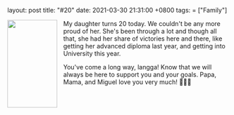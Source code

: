 layout: post
title: "#20"
date: 2021-03-30 21:31:00 +0800
tags: = ["Family"]

<div class="separator" style="clear: both; text-align: center;"><a href="https://1.bp.blogspot.com/-GqZh-bPUWsA/YGnAEYvu_II/AAAAAAAArCQ/jsUztMqu5iYLJvaE_ShL2tnaVDQY6SxEQCLcBGAsYHQ/s1280/995AB60E-24C4-4350-8599-2F6205FDE406.jpeg" style="clear: left; float: left; margin-bottom: 1em; margin-right: 1em;"><img border="0" data-original-height="1280" data-original-width="720" height="200" src="https://1.bp.blogspot.com/-GqZh-bPUWsA/YGnAEYvu_II/AAAAAAAArCQ/jsUztMqu5iYLJvaE_ShL2tnaVDQY6SxEQCLcBGAsYHQ/w113-h200/995AB60E-24C4-4350-8599-2F6205FDE406.jpeg" width="113" /></a></div>My daughter turns 20 today. We couldn't be any more proud of her. She's been through a lot and though all that, she had her share of victories here and there, like getting her advanced diploma last year, and getting into University this year.<p></p><p>You've come a long way, langga! Know that we will always be here to support you and your goals. Papa, Mama, and Miguel love you very much! 🥰🥰🥰</p>
